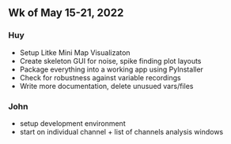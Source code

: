 ## Wk of May 15-21, 2022

### Huy
- Setup Litke Mini Map Visualizaton
- Create skeleton GUI for noise, spike finding plot layouts
- Package everything into a working app using PyInstaller
- Check for robustness against variable recordings
- Write more documentation, delete unusued vars/files

### John
- setup development environment
- start on individual channel + list of channels analysis windows